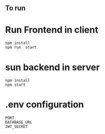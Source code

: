## To run  </br>
 

# Run Frontend in client
```
npm install
npm run  start
```

# sun backend in server

```
npm install
npm start
```

# .env configuration
```
PORT 
DATABASE_URL
JWT_SECRET 
```
